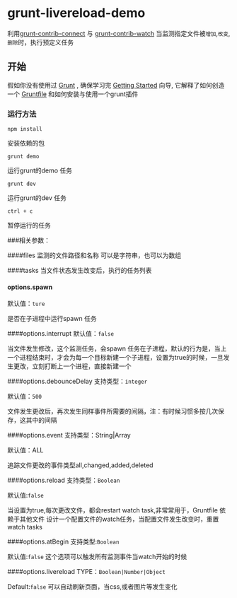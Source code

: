 # grunt-livereload-demo

 利用[grunt-contrib-connect](https://github.com/gruntjs/grunt-contrib-connect) 与 [grunt-contrib-watch](https://github.com/gruntjs/grunt-contrib-watch) 当监测指定文件被`增加`,`改变`,`删除`时，执行预定义任务
 
## 开始

假如你没有使用过 [Grunt](http://gruntjs.com/) , 确保学习完 [Getting Started](http://gruntjs.com/getting-started) 向导, 它解释了如何创造一个 [Gruntfile](http://gruntjs.com/sample-gruntfile) 和如何安装与使用一个grunt插件

### 运行方法
`npm install`

安装依赖的包

`grunt demo`

运行grunt的demo 任务

`grunt dev`

运行grunt的dev 任务


`ctrl + c`

暂停运行的任务

###相关参数：

####files
监测的文件路径和名称
可以是字符串，也可以为数组

####tasks
当文件状态发生改变后，执行的任务列表

#### options.spawn
默认值：`ture`

是否在子进程中运行spawn 任务

####options.interrupt
默认值：`false`

当文件发生修改，这个监测任务，会spawn 任务在子进程，默认的行为是，当上一个进程结束时，才会为每一个目标新建一个子进程，设置为true的时候，一旦发生更改，立刻打断上一个进程，直接新建一个

####options.debounceDelay
支持类型：`integer`

默认值：`500`

文件发生更改后，再次发生同样事件所需要的间隔，注：有时候习惯多按几次保存，这其中的间隔

####options.event
支持类型：String|Array

默认值：ALL

追踪文件更改的事件类型all,changed,added,deleted

####options.reload
支持类型：`Boolean`

默认值:`false`

当设置为true,每次更改文件，都会restart watch task,非常常用于，Gruntfile 依赖于其他文件
设计一个配置文件的watch任务，当配置文件发生改变时，重置watch tasks

####options.atBegin
支持类型:`Boolean`

默认值:`false`
这个选项可以触发所有监测事件当watch开始的时候

####options.livereload
TYPE：`Boolean|Number|Object`

Default:`false`
可以自动刷新页面，当css,或者图片等发生变化


